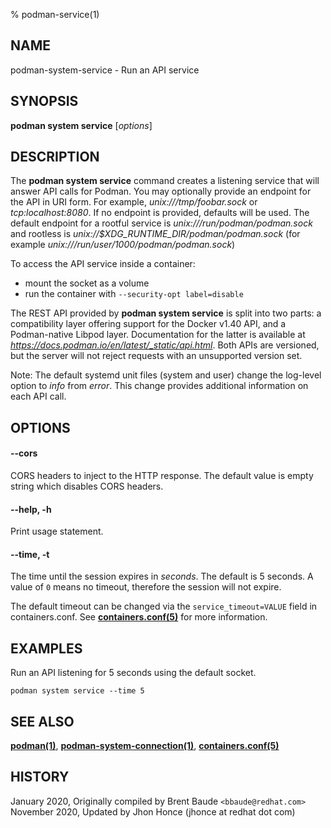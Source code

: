 % podman-service(1)

## NAME
podman\-system\-service - Run an API service

## SYNOPSIS
**podman system service** [*options*]

## DESCRIPTION
The **podman system service** command creates a listening service that will answer API calls for Podman.  You may
optionally provide an endpoint for the API in URI form.  For example, *unix:///tmp/foobar.sock* or *tcp:localhost:8080*.
If no endpoint is provided, defaults will be used.  The default endpoint for a rootful
service is *unix:///run/podman/podman.sock* and rootless is *unix://$XDG_RUNTIME_DIR/podman/podman.sock* (for
example *unix:///run/user/1000/podman/podman.sock*)

To access the API service inside a container:
- mount the socket as a volume
- run the container with `--security-opt label=disable`

The REST API provided by **podman system service** is split into two parts: a compatibility layer offering support for the Docker v1.40 API, and a Podman-native Libpod layer.
Documentation for the latter is available at *https://docs.podman.io/en/latest/_static/api.html*.
Both APIs are versioned, but the server will not reject requests with an unsupported version set.

Note: The default systemd unit files (system and user) change the log-level option to *info* from *error*. This change provides additional information on each API call.

## OPTIONS

#### **--cors**

CORS headers to inject to the HTTP response. The default value is empty string which disables CORS headers.

#### **--help**, **-h**

Print usage statement.

#### **--time**, **-t**

The time until the session expires in _seconds_. The default is 5
seconds. A value of `0` means no timeout, therefore the session will not expire.

The default timeout can be changed via the `service_timeout=VALUE` field in containers.conf.
See **[containers.conf(5)](https://github.com/containers/common/blob/master/docs/containers.conf.5.md)** for more information.

## EXAMPLES

Run an API listening for 5 seconds using the default socket.
```
podman system service --time 5
```

## SEE ALSO
**[podman(1)](podman.1.md)**, **[podman-system-connection(1)](podman-system-connection.1.md)**, **[containers.conf(5)](https://github.com/containers/common/blob/master/docs/containers.conf.5.md)**

## HISTORY
January 2020, Originally compiled by Brent Baude `<bbaude@redhat.com>`
November 2020, Updated by Jhon Honce (jhonce at redhat dot com)

